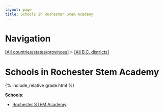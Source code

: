 ```yaml
---
layout: page
title: Schools in Rochester Stem Academy
---
```

# Navigation

[[All countries/states/provinces]](../..) > [[All B.C. districts]](..)

# Schools in Rochester Stem Academy

{% include_relative grade.html %}

**Schools:**

- [Rochester STEM Academy](Rochester_STEM_Academy.md)
